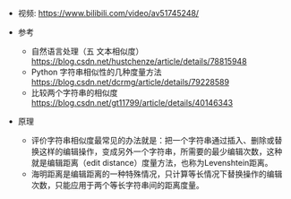 - 视频: https://www.bilibili.com/video/av51745248/

- 参考
    - 自然语言处理（五 文本相似度）https://blog.csdn.net/hustchenze/article/details/78815948
    - Python 字符串相似性的几种度量方法 https://blog.csdn.net/dcrmg/article/details/79228589
    - 比较两个字符串的相似度 https://blog.csdn.net/gt11799/article/details/40146343

- 原理
    - 评价字符串相似度最常见的办法就是：把一个字符串通过插入、删除或替换这样的编辑操作，变成另外一个字符串，所需要的最少编辑次数，这种就是编辑距离（edit distance）度量方法，也称为Levenshtein距离。
    - 海明距离是编辑距离的一种特殊情况，只计算等长情况下替换操作的编辑次数，只能应用于两个等长字符串间的距离度量。
